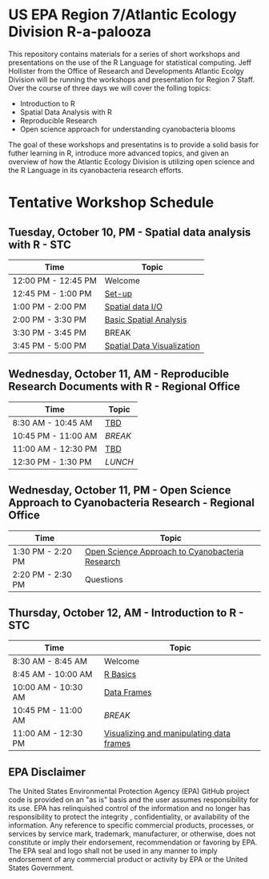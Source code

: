 
# US EPA Region 7/Atlantic Ecology Division R-a-palooza

This repository contains materials for a series of short workshops and presentations on the use of the R Language for statistical computing.  Jeff Hollister from the Office of Research and Developments Atlantic Ecolgy Division will be running the workshops and presentation for Region 7 Staff.  Over the course of three days we will cover the folling topics:

- Introduction to R 
- Spatial Data Analysis with R
- Reproducible Research
- Open science approach for understanding cyanobacteria blooms

The goal of these workshops and presentatins is to provide a solid basis for futher learning in R, introduce more advanced topics, and given an overview of how the Atlantic Ecology Division is utilizing open science and the R Language in its cyanobacteria research efforts.  

# Tentative Workshop Schedule

## Tuesday, October 10, PM - Spatial data analysis with R - STC

|Time             |Topic  |
|-----------------|-------|
|12:00 PM - 12:45 PM|Welcome|
|12:45 PM - 1:00 PM|[Set-up](lessons/set_up.md)|
|1:00 PM - 2:00 PM|[Spatial data I/O](lessons/spatial_data_io.md)|
|2:00 PM - 3:30 PM|[Basic Spatial Analysis](lessons/basic_spatial_analysis.md)|
|3:30 PM - 3:45 PM| BREAK |
|3:45 PM - 5:00 PM|[Spatial Data Visualization](lessons/spatial_data_viz.md)|

## Wednesday, October 11, AM - Reproducible Research Documents with R - Regional Office

|Time                | Topic                                     |
|------------------- | ----------------------------------------- |
|8:30 AM - 10:45 AM  | [TBD](lessons/)  |
|10:45 PM - 11:00 AM | *BREAK*|
|11:00 AM - 12:30 PM | [TBD](lessons/)  |   
|12:30 PM - 1:30 PM  | *LUNCH*|

## Wednesday, October 11, PM - Open Science Approach to Cyanobacteria Research - Regional Office

|Time                | Topic                                     |
|------------------- | ----------------------------------------- |
|1:30 PM - 2:20 PM  | [Open Science Approach to Cyanobacteria Research](https://jwhollister.com/cyano_open_sci) |
|2:20 PM - 2:30 PM | Questions |

## Thursday, October 12, AM - Introduction to R - STC

|Time                | Topic                                     |
|------------------- | ----------------------------------------- |
|8:30 AM - 8:45 AM   | Welcome |
|8:45 AM - 10:00 AM  | [R Basics](lessons/r_basics.md) |
|10:00 AM - 10:30 AM | [Data Frames](lessons/data_frame.md) |
|10:45 PM - 11:00 AM | *BREAK*|
|11:00 AM - 12:30 PM | [Visualizing and manipulating data frames](lessons/data_manip_viz.md)  |   


## EPA Disclaimer
The United States Environmental Protection Agency (EPA) GitHub project code is provided on an "as is" basis and the user assumes responsibility for its use. EPA has relinquished control of the information and no longer has responsibility to protect the integrity , confidentiality, or availability of the information. Any reference to specific commercial products, processes, or services by service mark, trademark, manufacturer, or otherwise, does not constitute or imply their endorsement, recommendation or favoring by EPA. The EPA seal and logo shall not be used in any manner to imply endorsement of any commercial product or activity by EPA or the United States Government.